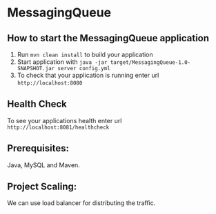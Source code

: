# MessagingQueue

How to start the MessagingQueue application
---

1. Run `mvn clean install` to build your application
1. Start application with `java -jar target/MessagingQueue-1.0-SNAPSHOT.jar server config.yml`
1. To check that your application is running enter url `http://localhost:8080`

Health Check
---
To see your applications health enter url `http://localhost:8081/healthcheck`

 Prerequisites:
---
  Java, MySQL and Maven.

 Project Scaling:
---
  We can use load balancer for distributing the traffic.